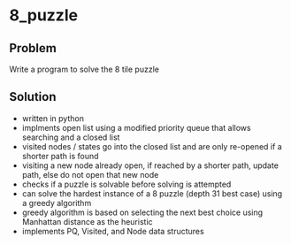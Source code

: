 # 8_puzzle

## Problem

Write a program to solve the 8 tile puzzle

## Solution

- written in python
- implments open list using a modified priority queue that allows searching and a closed list
- visited nodes / states go into the closed list and are only re-opened if a shorter path is found
- visiting a new node already open, if reached by a shorter path, update path, else do not open that new node
- checks if a puzzle is solvable before solving is attempted
- can solve the hardest instance of a 8 puzzle (depth 31 best case) using a greedy algorithm
- greedy algorithm is based on selecting the next best choice using Manhattan distance as the heuristic
- implements PQ, Visited, and Node data structures
